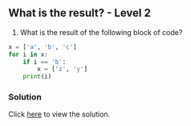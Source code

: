 ## What is the result? - Level 2

1. What is the result of the following block of code?

```python
x = ['a', 'b', 'c']
for i in x:
    if i == 'b':
        x = ['z', 'y']
    print(i)
```

### Solution

Click [here](solutions/lists//what_is_the_result_lvl_2.md) to view the solution.

